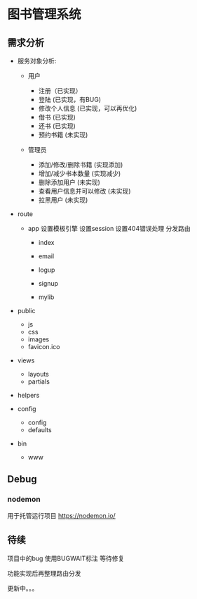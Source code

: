 # 图书管理系统

## 需求分析

- 服务对象分析:
  - 用户
    - 注册（已实现）
    - 登陆 (已实现，有BUG)
    - 修改个人信息 (已实现，可以再优化)
    - 借书 (已实现)
    - 还书 (已实现)
    - 预约书籍 (未实现)

  - 管理员
    - 添加/修改/删除书籍 (实现添加)
    - 增加/减少书本数量 (实现减少)
    - 删除添加用户 (未实现)
    - 查看用户信息并可以修改 (未实现)
    - 拉黑用户 (未实现)

- route
  - app
    设置模板引擎
    设置session
    设置404错误处理
	分发路由

    - index
    
    - email
    
    - logup
    
    - signup


    - mylib


- public
  - js
  - css
  - images
  - favicon.ico

- views
	- layouts
	- partials

- helpers

- config
  - config
  - defaults

- bin
  - www

## Debug

### nodemon

用于托管运行项目
https://nodemon.io/

## 待续

项目中的bug 使用BUGWAIT标注 等待修复

功能实现后再整理路由分发

更新中。。。

